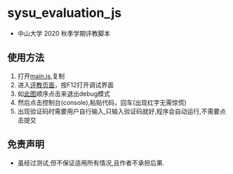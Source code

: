 # sysu_evaluation_js

* 中山大学 2020 秋季学期评教脚本

## 使用方法
1. 打开[main.js](./main.js),复制
2. 进入[评教页面](https://jwxt.sysu.edu.cn/jwxt/mk/evaluation/#/evaluation)，按F12打开调试界面
3. 如[此图](./process.png)顺序点击来退出debug模式
4. 然后点击控制台(console),粘贴代码，回车(出现红字无需惊慌)
5. 出现验证码时需要用户自行输入,只输入验证码就好,程序会自动运行,不需要点击提交

## 免责声明
* 虽经过测试,但不保证适用所有情况,且作者不承担后果.


